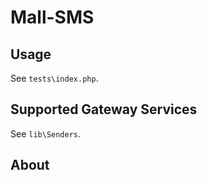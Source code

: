 # Mall-SMS

## Usage

See `tests\index.php`.

## Supported Gateway Services

See `lib\Senders`.

## About

